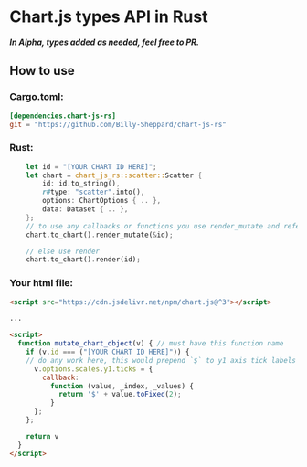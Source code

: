 # Chart.js types API in Rust

***In Alpha, types added as needed, feel free to PR.***

## How to use

### Cargo.toml: 
```toml
[dependencies.chart-js-rs]
git = "https://github.com/Billy-Sheppard/chart-js-rs"
```

### Rust:
```rust
    let id = "[YOUR CHART ID HERE]";
    let chart = chart_js_rs::scatter::Scatter {
        id: id.to_string(),
        r#type: "scatter".into(),
        options: ChartOptions { .. },
        data: Dataset { .. },
    };
    // to use any callbacks or functions you use render_mutate and refer to the JS below
    chart.to_chart().render_mutate(&id);

    // else use render
    chart.to_chart().render(id);
```

### Your html file:
```html
<script src="https://cdn.jsdelivr.net/npm/chart.js@^3"></script>

...

<script>
  function mutate_chart_object(v) { // must have this function name
    if (v.id === ("[YOUR CHART ID HERE]")) {
    // do any work here, this would prepend `$` to y1 axis tick labels
      v.options.scales.y1.ticks = {
        callback:
          function (value, _index, _values) {
            return '$' + value.toFixed(2);
          }
      };
    };

    return v
  }
</script>
```